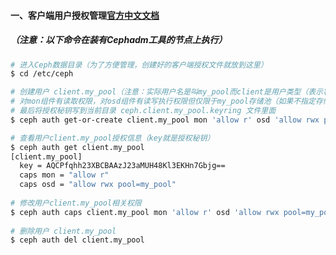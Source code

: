 #### 一、客户端用户授权管理[官方中文文档](http://docs.ceph.org.cn/rados/operations/user-management/)
##### （注意：以下命令在装有Cephadm工具的节点上执行）
```bash
# 进入Ceph数据目录（为了方便管理，创建好的客户端授权文件就放到这里）
$ cd /etc/ceph

# 创建用户 client.my_pool（注意：实际用户名是叫my_pool而client是用户类型（表示客户端），这是约定俗成命名方式）
# 对mon组件有读取权限，对osd组件有读写执行权限但仅限于my_pool存储池（如果不指定存储池将对所有存储池有效）
# 最后将授权秘钥写到当前目录 ceph.client.my_pool.keyring 文件里面
$ ceph auth get-or-create client.my_pool mon 'allow r' osd 'allow rwx pool=my_pool' -o ceph.client.my_pool.keyring

# 查看用户client.my_pool授权信息（key就是授权秘钥）
$ ceph auth get client.my_pool
[client.my_pool]
  key = AQCPfqhh23XBCBAAzJ23aMUH48Kl3EKHn7Gbjg==
  caps mon = "allow r"
  caps osd = "allow rwx pool=my_pool"
  
# 修改用户client.my_pool相关权限
$ ceph auth caps client.my_pool mon 'allow r' osd 'allow rwx pool=my_pool'
  
# 删除用户 client.my_pool
$ ceph auth del client.my_pool
```